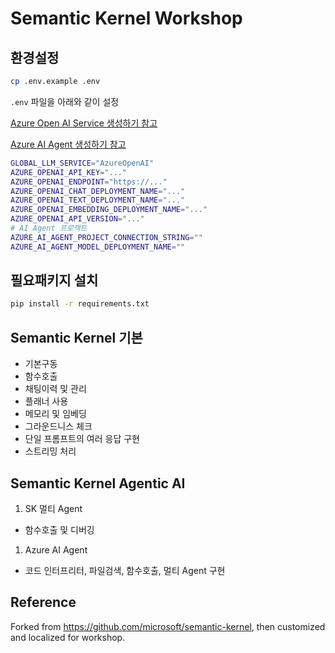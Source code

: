 # Semantic Kernel Workshop

## 환경설정

```bash
cp .env.example .env
```

`.env` 파일을 아래와 같이 설정

[Azure Open AI Service 생성하기 참고](https://learn.microsoft.com/azure/cognitive-services/openai/quickstart?pivots=programming-language-studio) 

[Azure AI Agent 생성하기 참고](https://learn.microsoft.com/ko-kr/azure/ai-services/agents/quickstart?pivots=ai-foundry-portal)

```sh
GLOBAL_LLM_SERVICE="AzureOpenAI"
AZURE_OPENAI_API_KEY="..."
AZURE_OPENAI_ENDPOINT="https://..."
AZURE_OPENAI_CHAT_DEPLOYMENT_NAME="..."
AZURE_OPENAI_TEXT_DEPLOYMENT_NAME="..."
AZURE_OPENAI_EMBEDDING_DEPLOYMENT_NAME="..."
AZURE_OPENAI_API_VERSION="..."
# AI Agent 프로젝트 
AZURE_AI_AGENT_PROJECT_CONNECTION_STRING=""
AZURE_AI_AGENT_MODEL_DEPLOYMENT_NAME=""
```

## 필요패키지 설치

```sh
pip install -r requirements.txt
```

## Semantic Kernel 기본

* 기본구동
* 함수호출
* 채팅이력 및 관리
* 플래너 사용
* 메모리 및 임베딩
* 그라운드니스 체크
* 단일 프롬프트의 여러 응답 구현
* 스트리밍 처리

## Semantic Kernel Agentic AI

1. SK 멀티 Agent
  *  함수호출 및 디버깅
1. Azure AI Agent
  * 코드 인터프리터, 파일검색, 함수호출, 멀티 Agent 구현

## Reference

Forked from https://github.com/microsoft/semantic-kernel, then customized and localized for workshop.